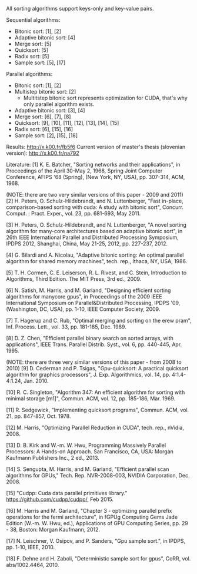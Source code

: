 All sorting algorithms support keys-only and key-value pairs.


Sequential algorithms:
- Bitonic sort: [1], [2]
- Adaptive bitonic sort: [4]
- Merge sort: [5]
- Quicksort: [5]
- Radix sort: [5]
- Sample sort: [5], [17]

Parallel algorithms:
- Bitonic sort: [1], [2]
- Multistep bitonic sort: [2]
  * Multitstep bitonic sort represents optimization for CUDA, that's why only parallel algorithm exists.
- Adaptive bitonic sort: [3], [4]
- Merge sort: [6], [7], [8]
- Quicksort: [9], [10], [11], [12], [13], [14], [15]
- Radix sort: [6], [15], [16]
- Sample sort: [2], [15], [18]


Results: http://x.k00.fr/fb5f6
Current version of master's thesis (slovenian version): http://x.k00.fr/na792


Literature:
[1] K. E. Batcher, "Sorting networks and their applications",
    in Proceedings of the April 30-May 2, 1968, Spring Joint Computer Conference,
    AFIPS '68 (Spring), (New York, NY, USA), pp. 307-314, ACM, 1968.

(NOTE: there are two very similar versions of this paper - 2009 and 2011)
[2] H. Peters, O. Schulz-Hildebrandt, and N. Luttenberger,
    "Fast in-place, comparison-based sorting with cuda: A study with bitonic sort",
    Concurr. Comput. : Pract. Exper., vol. 23, pp. 681-693, May 2011.

[3] H. Peters, O. Schulz-Hildebrandt, and N. Luttenberger,
    "A novel sorting algorithm for many-core architectures based on adaptive bitonic sort",
    in 26th IEEE International Parallel and Distributed Processing Symposium,
    IPDPS 2012, Shanghai, China, May 21-25, 2012, pp. 227-237, 2012.

[4] G. Bilardi and A. Nicolau, "Adaptive bitonic sorting: An optimal parallel
    algorithm for shared memory machines", tech. rep., Ithaca, NY, USA, 1986.

[5] T. H. Cormen, C. E. Leiserson, R. L. Rivest, and C. Stein, Introduction
    to Algorithms, Third Edition. The MIT Press, 3rd ed., 2009.

[6] N. Satish, M. Harris, and M. Garland, "Designing efficient sorting algorithms
    for manycore gpus", in Proceedings of the 2009 IEEE International
    Symposium on Parallel&Distributed Processing, IPDPS '09,
    (Washington, DC, USA), pp. 1-10, IEEE Computer Society, 2009.

[7] T. Hagerup and C. Rub, "Optimal merging and sorting on the erew pram",
    Inf. Process. Lett., vol. 33, pp. 181-185, Dec. 1989.

[8] D. Z. Chen, "Efficient parallel binary search on sorted arrays, with applications",
    IEEE Trans. Parallel Distrib. Syst., vol. 6, pp. 440-445, Apr. 1995.

(NOTE: there are three very similar versions of this paper - from 2008 to 2010)
[9] D. Cederman and P. Tsigas, "Gpu-quicksort: A practical quicksort algorithm
    for graphics processors", J. Exp. Algorithmics, vol. 14, pp. 4:1.4-4:1.24, Jan. 2010.

[10] R. C. Singleton, "Algorithm 347: An efficient algorithm for sorting with minimal storage [m1]",
     Commun. ACM, vol. 12, pp. 185-186, Mar. 1969.

[11] R. Sedgewick, "Implementing quicksort programs",
     Commun. ACM, vol. 21, pp. 847-857, Oct. 1978.

[12] M. Harris, "Optimizing Parallel Reduction in CUDA", tech. rep., nVidia, 2008.

[13] D. B. Kirk and W.-m. W. Hwu, Programming Massively Parallel Processors: A Hands-on Approach.
     San Francisco, CA, USA: Morgan Kaufmann Publishers Inc., 2 ed., 2013.

[14] S. Sengupta, M. Harris, and M. Garland, "Efficient parallel scan algorithms for GPUs,"
     Tech. Rep. NVR-2008-003, NVIDIA Corporation, Dec. 2008.

[15] "Cudpp: Cuda data parallel primitives library."
     https://github.com/cudpp/cudpp/, Feb 2015.

[16] M. Harris and M. Garland, "Chapter 3 - optimizing parallel prefix operations
     for the fermi architecture", in fGPUg Computing Gems Jade Edition (W.-m. W. Hwu, ed.),
	 Applications of GPU Computing Series, pp. 29 - 38, Boston: Morgan Kaufmann, 2012.

[17] N. Leischner, V. Osipov, and P. Sanders, "Gpu sample sort.",
     in IPDPS, pp. 1-10, IEEE, 2010.

[18] F. Dehne and H. Zaboli, "Deterministic sample sort for gpus",
     CoRR, vol. abs/1002.4464, 2010.
